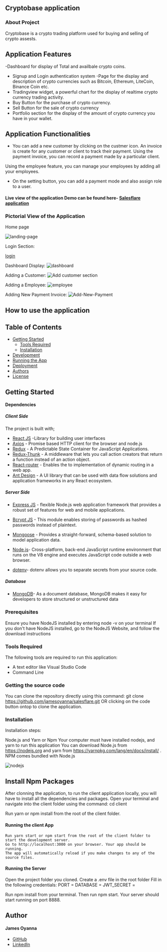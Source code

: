 ## Cryptobase application

### About Project
Cryptobase is a crypto trading platform used for buying and selling of crypto assests.

## Application Features
-Dashboard for display of Total and availbale crypto coins.
- Signup and Login authentication system
-Page for the display and description of crypto currencies such as Bitcoin, Ethereum, LiteCoin, Binance Coin etc.
- Tradingview widget, a powerful chart for the display of realtime crypto currency trading activity.
- Buy Button for the purchase of crypto currency.
- Sell Button for the sale of crypto currency
- Portfolio section for the display of the amount of crypto currency you have in your wallet.

## Application Functionalities
- You can add a new customer by clicking on the custmer icon. An invoice is create for any customer or client to track their payment. Using the payment invoice, you can record a payment made by a particular client.

Using the employee feature, you can manage your employees by adding all your employees.

- On the setting button, you can add a payment mode and also assign role to a user.




#### Live view of the application Demo can be found here- [Salesflare application](https://salesfla)

### Pictorial View of the Application

Home page

![landing-page](https://user-images.githubusercontent.com/26815113/155301682-8ee0897e-5658-4108-8727-539f61e83a30.PNG)




Login Section:

[login](https://user-images.githubusercontent.com/26815113/155302086-f9d83015-fb6d-49c3-86a3-81aec3cd04fd.PNG)




Dashboard Display: 
![dashboard](https://user-images.githubusercontent.com/26815113/155302739-c28cebb5-9043-4748-82da-96f3a5272267.PNG)




Adding a Customer:
![Add customer section](https://user-images.githubusercontent.com/26815113/155303168-5511fe46-485f-46ef-88da-073c8ae184d0.PNG)


Adding a Employee:
![employee](https://user-images.githubusercontent.com/26815113/155303536-b7d85f1d-742b-4956-a96b-76b6beeeeb53.PNG)

Adding New Payment Invoice:
![Add-New-Payment](https://user-images.githubusercontent.com/26815113/155303877-2a1deb79-f062-4fcb-8f9c-a7ac5e6f8007.PNG)


## How to use the application

## Table of Contents
- [Getting Started](#getting-started)
	- [Tools Required](#tools-required)
	- [Installation](#installation)
- [Development](#development)
- [Running the App](#running-the-app)
- [Deployment](#deployment)
- [Authors](#authors)
- [License](#license)

## Getting Started

#### Dependencies
##### Client Side

The project is built with;
* [React JS](https://beta.reactjs.org/) -Library for building user interfaces
* [Axios](https://axios-http.com) - Promise based HTTP client for the browser and node.js
* [Redux](https://redux.js.org/) - A Predictable State Container for JavaScript Applications.
* [Redux-Thunk](https://www.npmjs.com/package/redux-thunk) - A middleware that lets you call action creators that return a function instead of an action object.
* [React-router](https://reactrouter.com) - Enables the to implementation of dynamic routing in a web app.
* [Ant Design](https://ant.design) - A UI library that can be used with data flow solutions and application frameworks in any React ecosystem.


##### Server Side
* [Express JS](https://expressjs.com/) - flexible Node.js web application framework that provides a robust set of features for web and mobile applications.
* [Bcrypt JS](https://www.npmjs.com/package/bcrypt) - This module enables storing of passwords as hashed passwords instead of plaintext.
* [Mongoose](https://mongoosejs.com) - Provides a straight-forward, schema-based solution to model application data.
* [Node.js](https://nodejs.org/en)- Cross-platform, back-end JavaScript runtime environment that runs on the V8 engine and executes JavaScript code outside a web browser.

* [dotenv](https://www.npmjs.com/package/dotenv)- dotenv allows you to separate secrets from your source code.

##### Database
* [MongoDB](https://www.mongodb.com)- As a document database, MongoDB makes it easy for developers to store structured or unstructured data

 
### Prerequisites
Ensure you have NodeJS installed by entering node -v on your terminal If you don't have NodeJS installed, go to the NodeJS Website, and follow the download instructions


### Tools Required
The following tools are required to run this application:

* A text editor like Visual Studio Code
* Command Line

### Getting the source code
You can clone the repository directly using this command:
git clone https://github.com/jamesoyanna/salesflare.git
OR clicking on the code button ontop to clone the application.

### Installation
Installation steps:

Node.js and Yarn or Npm
Your computer must have installed nodejs, and yarn to run this application You can download Node.js from https://nodejs.org and yarn from https://yarnpkg.com/lang/en/docs/install/ . NPM comes bundled with Node.js

![nodejs](https://user-images.githubusercontent.com/26815113/132867561-bf2ec1a2-cd63-461f-95dd-e95c1c6676c7.PNG)

## Install Npm Packages
After clonning the application, to run the client application locally, you will have to install all the dependencies and packages. 
Open your terminal and navigate into the client folder using the command:
cd client

 Run yarn or npm install from the root of the client folder.


#### Running the client App

  ``` 
Run yarn start or npm start from the root of the client folder to start the development server. 
Go to http://localhost:3000 on your browser. Your app should be running.
The app will automatically reload if you make changes to any of the source files.
  ```

#### Running the Server
Open the project folder you cloned. 
Create a .env file in the root folder
Fill in the following credentials:
PORT = 
DATABASE =
JWT_SECRET =

Run npm install from your terminal.
Then run npm start. 
Your server should start running on port 8888.

## Author

#### James Oyanna
* [GitHub](https://github.com/jamesoyanna)
* [LinkedIn](https://www.linkedin.com/in/jamesoyanna)


